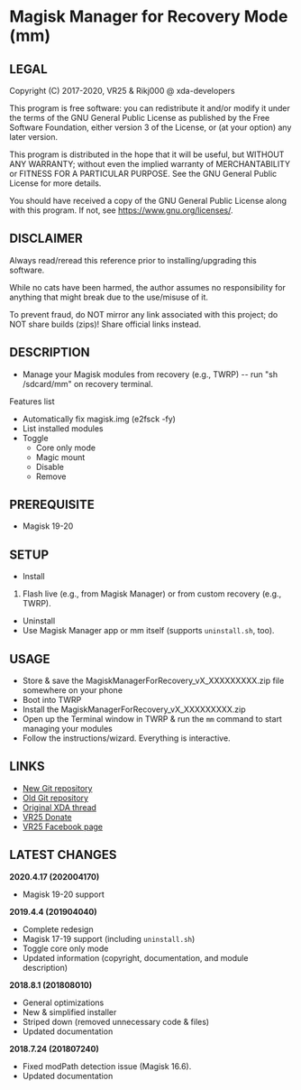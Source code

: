 # Magisk Manager for Recovery Mode (mm)



## LEGAL

Copyright (C) 2017-2020, VR25 & Rikj000 @ xda-developers

This program is free software: you can redistribute it and/or modify
it under the terms of the GNU General Public License as published by
the Free Software Foundation, either version 3 of the License, or
(at your option) any later version.

This program is distributed in the hope that it will be useful,
but WITHOUT ANY WARRANTY; without even the implied warranty of
MERCHANTABILITY or FITNESS FOR A PARTICULAR PURPOSE.  See the
GNU General Public License for more details.

You should have received a copy of the GNU General Public License
along with this program.  If not, see <https://www.gnu.org/licenses/>.



## DISCLAIMER

Always read/reread this reference prior to installing/upgrading this software.

While no cats have been harmed, the author assumes no responsibility for anything that might break due to the use/misuse of it.

To prevent fraud, do NOT mirror any link associated with this project; do NOT share builds (zips)! Share official links instead.



## DESCRIPTION

- Manage your Magisk modules from recovery (e.g., TWRP) -- run "sh /sdcard/mm" on recovery terminal.

Features list
- Automatically fix magisk.img (e2fsck -fy)
- List installed modules
- Toggle
  - Core only mode
  - Magic mount
  - Disable
  - Remove



## PREREQUISITE

- Magisk 19-20



## SETUP

- Install
1. Flash live (e.g., from Magisk Manager) or from custom recovery (e.g., TWRP).

- Uninstall
- Use Magisk Manager app or mm itself (supports `uninstall.sh`, too).



## USAGE
- Store & save the MagiskManagerForRecovery_vX_XXXXXXXXX.zip file somewhere on your phone
- Boot into TWRP
- Install the MagiskManagerForRecovery_vX_XXXXXXXXX.zip
- Open up the Terminal window in TWRP & run the `mm` command to start managing your modules
- Follow the instructions/wizard. Everything is interactive.



## LINKS

- [New Git repository](https://github.com/Rikj000/mm)
- [Old Git repository](https://github.com/Magisk-Modules-Repo/mm)
- [Original XDA thread](https://forum.xda-developers.com/apps/magisk/module-tool-magisk-manager-recovery-mode-t3693165)
- [VR25 Donate](https://paypal.me/vr25xda/)
- [VR25 Facebook page](https://facebook.com/VR25-at-xda-developers-258150974794782/)

## LATEST CHANGES
**2020.4.17 (202004170)**
- Magisk 19-20 support

**2019.4.4 (201904040)**
- Complete redesign
- Magisk 17-19 support (including `uninstall.sh`)
- Toggle core only mode
- Updated information (copyright, documentation, and module description)

**2018.8.1 (201808010)**
- General optimizations
- New & simplified installer
- Striped down (removed unnecessary code & files)
- Updated documentation

**2018.7.24 (201807240)**
- Fixed modPath detection issue (Magisk 16.6).
- Updated documentation
